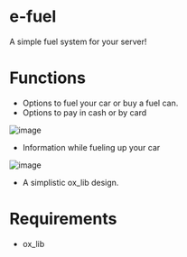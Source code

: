 # e-fuel
A simple fuel system for your server!

# Functions
- Options to fuel your car or buy a fuel can.
- Options to pay in cash or by card

![image](https://github.com/user-attachments/assets/e54822ef-20c5-4303-9a74-a7575cb8a256)

- Information while fueling up your car

![image](https://github.com/user-attachments/assets/6740f7cd-1d88-4a98-b8bf-d286eceb16d2)

- A simplistic ox_lib design.

# Requirements
- ox_lib
